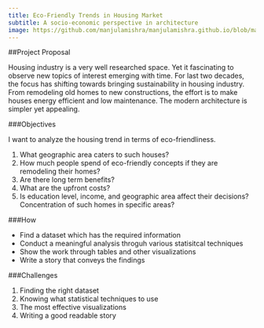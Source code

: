 ```yaml
---
title: Eco-Friendly Trends in Housing Market 
subtitle: A socio-economic perspective in architecture
image: https://github.com/manjulamishra/manjulamishra.github.io/blob/master/img/frank-zhang-675316-unsplash.jpg
---
```


##Project Proposal

Housing industry is a very well researched space. Yet it fascinating to observe new topics of interest emerging with time. For last two decades, the focus has shifting towards bringing sustainability in housing industry. From remodeling old homes to new constructions, the effort is to make houses energy efficient and low maintenance. The modern architecture is simpler yet appealing.


###Objectives

I want to analyze the housing trend in terms of eco-friendliness. 

1. What geographic area caters to such houses?  
2. How much people spend of eco-friendly concepts if they are remodeling their homes?
3. Are there long term benefits?
4. What are the upfront costs?
5. Is education level, income, and geographic area affect their decisions? Concentration of such homes in specific areas?

###How

*   Find a dataset which has the required information
*   Conduct a meaningful analysis throguh various statisitcal techniques 
*   Show the work through tables and other visualizations
*   Write a story that conveys the findings

###Challenges

1. Finding the right dataset
2. Knowing what statistical techniques to use
3. The most effective visualizations
4. Writing a good readable story
 
